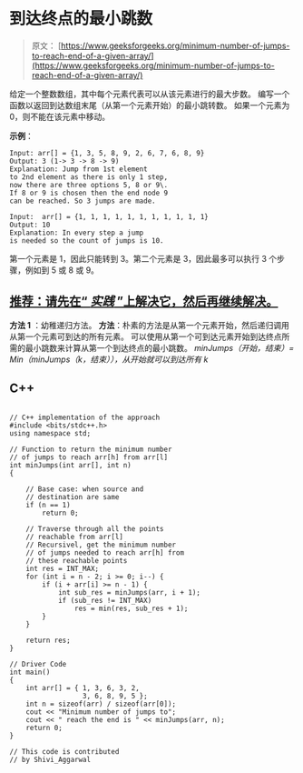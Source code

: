 # 到达终点的最小跳数

> 原文： [https://www.geeksforgeeks.org/minimum-number-of-jumps-to-reach-end-of-a-given-array/](https://www.geeksforgeeks.org/minimum-number-of-jumps-to-reach-end-of-a-given-array/)

给定一个整数数组，其中每个元素代表可以从该元素进行的最大步数。 编写一个函数以返回到达数组末尾（从第一个元素开始）的最小跳转数。 如果一个元素为 0，则不能在该元素中移动。

**示例**：

```
Input: arr[] = {1, 3, 5, 8, 9, 2, 6, 7, 6, 8, 9}
Output: 3 (1-> 3 -> 8 -> 9)
Explanation: Jump from 1st element 
to 2nd element as there is only 1 step, 
now there are three options 5, 8 or 9\. 
If 8 or 9 is chosen then the end node 9 
can be reached. So 3 jumps are made.

Input:  arr[] = {1, 1, 1, 1, 1, 1, 1, 1, 1, 1, 1}
Output: 10
Explanation: In every step a jump 
is needed so the count of jumps is 10.

```

第一个元素是 1，因此只能转到 3。第二个元素是 3，因此最多可以执行 3 个步骤，例如到 5 或 8 或 9。

## [推荐：请先在“ ***实践*** ”上解决它，然后再继续解决。](https://practice.geeksforgeeks.org/problems/minimum-number-of-jumps/0)

 **方法 1** ：幼稚递归方法。
**方法**：朴素的方法是从第一个元素开始，然后递归调用从第一个元素可到达的所有元素。 可以使用从第一个可到达元素开始到达终点所需的最小跳数来计算从第一个到达终点的最小跳数。
*minJumps（开始，结束）= Min（minJumps（k，结束）），从开始就可以到达所有 k*

## C++ 

```

// C++ implementation of the approach 
#include <bits/stdc++.h> 
using namespace std; 

// Function to return the minimum number 
// of jumps to reach arr[h] from arr[l] 
int minJumps(int arr[], int n) 
{ 

    // Base case: when source and 
    // destination are same 
    if (n == 1) 
        return 0; 

    // Traverse through all the points 
    // reachable from arr[l] 
    // Recursivel, get the minimum number 
    // of jumps needed to reach arr[h] from 
    // these reachable points 
    int res = INT_MAX; 
    for (int i = n - 2; i >= 0; i--) { 
        if (i + arr[i] >= n - 1) { 
            int sub_res = minJumps(arr, i + 1); 
            if (sub_res != INT_MAX) 
                res = min(res, sub_res + 1); 
        } 
    } 

    return res; 
} 

// Driver Code 
int main() 
{ 
    int arr[] = { 1, 3, 6, 3, 2, 
                  3, 6, 8, 9, 5 }; 
    int n = sizeof(arr) / sizeof(arr[0]); 
    cout << "Minimum number of jumps to"; 
    cout << " reach the end is " << minJumps(arr, n); 
    return 0; 
} 

// This code is contributed 
// by Shivi_Aggarwal 

```